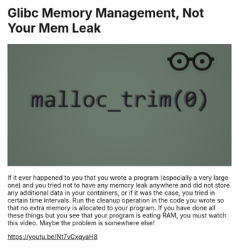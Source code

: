 # Glibc Memory Management, Not Your Mem Leak

![Glibc Memory Management, Not Your Mem Leak](banner.png)

If it ever happened to you that you wrote a program (especially a very large one) and you tried not to have any memory leak anywhere and did not store any additional data in your containers, or if it was the case, you tried in certain time intervals. Run the cleanup operation in the code you wrote so that no extra memory is allocated to your program. If you have done all these things but you see that your program is eating RAM, you must watch this video. Maybe the problem is somewhere else!

https://youtu.be/Nt7vCxqyaH8

